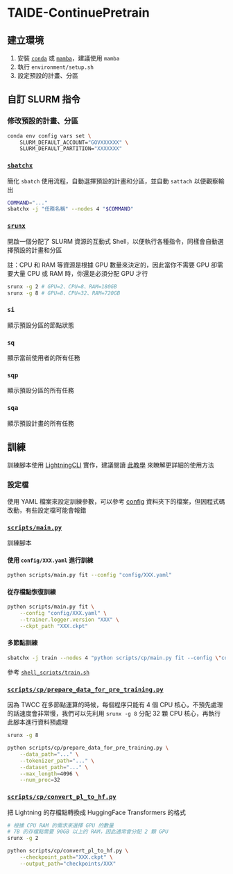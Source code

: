# TAIDE-ContinuePretrain

## 建立環境

1. 安裝 [`conda`](https://docs.conda.io/projects/miniconda/en/latest) 或 [`mamba`](https://github.com/conda-forge/miniforge)，建議使用 `mamba`
2. 執行 `environment/setup.sh`
3. 設定預設的計畫、分區

## 自訂 SLURM 指令

### 修改預設的計畫、分區

```sh
conda env config vars set \
    SLURM_DEFAULT_ACCOUNT="GOVXXXXXX" \
    SLURM_DEFAULT_PARTITION="XXXXXXX"
```

### [`sbatchx`](src/taide_cp/cli/slurm/sbatchx.py)

簡化 `sbatch` 使用流程，自動選擇預設的計畫和分區，並自動 `sattach` 以便觀察輸出

```sh
COMMAND="..."
sbatchx -j "任務名稱" --nodes 4 "$COMMAND"
```

### [`srunx`](src/taide_cp/cli/slurm/srunx.py)

開啟一個分配了 SLURM 資源的互動式 Shell，以便執行各種指令，同樣會自動選擇預設的計畫和分區

註：CPU 和 RAM 等資源是根據 GPU 數量來決定的，因此當你不需要 GPU 卻需要大量 CPU 或 RAM 時，你還是必須分配 GPU 才行

```sh
srunx -g 2 # GPU=2、CPU=8、RAM=180GB
srunx -g 8 # GPU=8、CPU=32、RAM=720GB
```

### `si`

顯示預設分區的節點狀態

### `sq`

顯示當前使用者的所有任務

### `sqp`

顯示預設分區的所有任務

### `sqa`

顯示預設計畫的所有任務

## 訓練

訓練腳本使用 [LightningCLI](https://lightning.ai/docs/pytorch/stable/api/lightning.pytorch.cli.LightningCLI.html) 實作，建議閱讀 [此教學](https://lightning.ai/docs/pytorch/stable/cli/lightning_cli.html) 來瞭解更詳細的使用方法

### 設定檔

使用 YAML 檔案來設定訓練參數，可以參考 [config](config) 資料夾下的檔案，但因程式碼改動，有些設定檔可能會報錯

### [`scripts/main.py`](scripts/main.py)

訓練腳本

#### 使用 `config/XXX.yaml` 進行訓練

```sh
python scripts/main.py fit --config "config/XXX.yaml"
```

#### 從存檔點恢復訓練

```sh
python scripts/main.py fit \
    --config "config/XXX.yaml" \
    --trainer.logger.version "XXX" \
    --ckpt_path "XXX.ckpt"
```

#### 多節點訓練

```sh
sbatchx -j train --nodes 4 "python scripts/cp/main.py fit --config \"config/XXX.yaml\""
```

參考 [`shell_scripts/train.sh`](shell_scripts/train.sh)

### [`scripts/cp/prepare_data_for_pre_training.py`](scripts/cp/prepare_data_for_pre_training.py)

因為 TWCC 在多節點運算的時候，每個程序只能有 4 個 CPU 核心，不預先處理的話速度會非常慢，我們可以先利用 `srunx -g 8` 分配 32 顆 CPU 核心，再執行此腳本進行資料預處理

```sh
srunx -g 8

python scripts/cp/prepare_data_for_pre_training.py \
    --data_path="..." \
    --tokenizer_path="..." \
    --dataset_path="..." \
    --max_length=4096 \
    --num_proc=32
```

### [`scripts/cp/convert_pl_to_hf.py`](scripts/cp/convert_pl_to_hf.py)

把 Lightning 的存檔點轉換成 HuggingFace Transformers 的格式

```sh
# 根據 CPU RAM 的需求來選擇 GPU 的數量
# 7B 的存檔點需要 90GB 以上的 RAM，因此通常會分配 2 顆 GPU
srunx -g 2 

python scripts/cp/convert_pl_to_hf.py \
    --checkpoint_path="XXX.ckpt" \
    --output_path="checkpoints/XXX"
```
